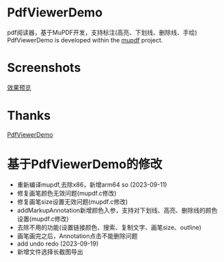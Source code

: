 # PdfViewerDemo
pdf阅读器，基于MuPDF开发，支持标注(高亮、下划线、删除线、手绘)
PdfViewerDemo is developed within the [mupdf](https://mupdf.com/downloads/) project.
# Screenshots
[效果预览](screenshot/SVID_20230922_175843_1.mp4)
# Thanks
[PdfViewerDemo][2]

[2]:https://github.com/ant-media/LibRtmp-Client-for-Android](https://github.com/LonelyPluto/PdfViewerDemo)

# 基于PdfViewerDemo的修改
* 重新编译mupdf,去除x86，新增arm64 so (2023-09-11)
* 修复画笔颜色无效问题(mupdf.c修改)
* 修复画笔size设置无效问题(mupdf.c修改)
* addMarkupAnnotation新增颜色入参，支持对下划线、高亮、删除线的颜色设置(mupdf.c修改)
* 去除不用的功能(设置链接颜色、搜索、复制文字、画笔size、outline)
* 画笔画完之后，Annotation点击不能删除问题
* add undo redo (2023-09-19)
* 新增文件选择长截图导出
